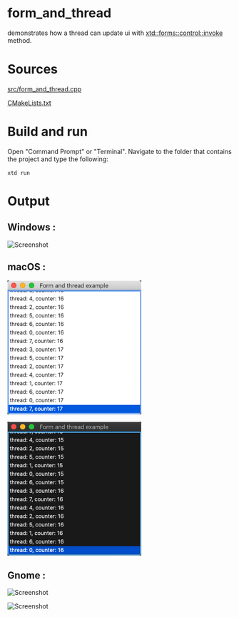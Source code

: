 # form_and_thread

demonstrates how a thread can update ui with [xtd::forms::control::invoke](../../../src/xtd_forms/include/xtd/forms/form.hpp) method.

# Sources

[src/form_and_thread.cpp](src/form_and_thread.cpp)

[CMakeLists.txt](CMakeLists.txt)

# Build and run

Open "Command Prompt" or "Terminal". Navigate to the folder that contains the project and type the following:

```shell
xtd run
```

# Output

## Windows :

![Screenshot](../../../docs/pictures/examples/form_and_thread_w.png)

## macOS :

![Screenshot](../../../docs/pictures/examples/form_and_thread_m.png)

![Screenshot](../../../docs/pictures/examples/form_and_thread_md.png)

## Gnome :

![Screenshot](../../../docs/pictures/examples/form_and_thread_g.png)

![Screenshot](../../../docs/pictures/examples/form_and_thread_gd.png)
